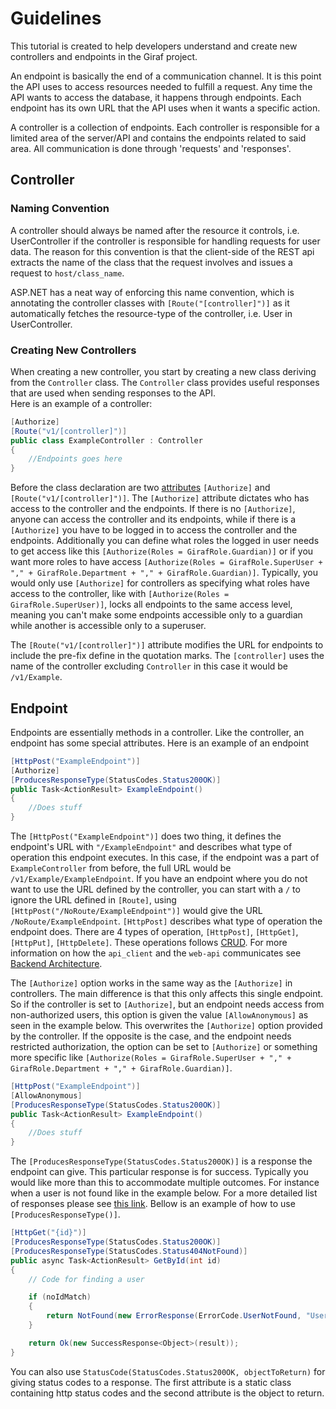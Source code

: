 # Guidelines

This tutorial is created to help developers understand and create new controllers
and endpoints in the Giraf project.

An endpoint is basically the end of a communication channel.
It is this point the API uses to access resources needed to fulfill a request.
Any time the API wants to access the database, it happens through endpoints.
Each endpoint has its own URL that the API uses when it wants a specific action.

A controller is a collection of endpoints. Each controller is responsible for a
limited area of the server/API and contains the endpoints related to said area.
All communication is done through 'requests' and 'responses'.

## Controller 

### Naming Convention

A controller should always be named after the resource it controls, i.e. UserController
if the controller is responsible for handling requests for user data. The reason
for this convention is that the client-side of the REST api extracts the name of
the class that the request involves and issues a request to ```host/class_name```.

ASP.NET has a neat way of enforcing this name convention, which is annotating the
controller classes with ```[Route("[controller]")]``` as it automatically fetches
the resource-type of the controller, i.e. User in UserController.

### Creating New Controllers

When creating a new controller, you start by creating a new class deriving from
the `Controller` class. The `Controller` class provides useful responses that are
used when sending responses to the API.<br/>
Here is an example of a controller:

```C#
[Authorize]
[Route("v1/[controller]")]
public class ExampleController : Controller
{
    //Endpoints goes here
}
```

Before the class declaration are two [attributes](https://www.tutorialspoint.com/csharp/csharp_attributes.htm)
`[Authorize]` and `[Route("v1/[controller]")]`. The `[Authorize]` attribute dictates
who has access to the controller and the endpoints. If there is no `[Authorize]`,
anyone can access the controller and its endpoints, while if there is a `[Authorize]`
you have to be logged in to access the controller and the endpoints.
Additionally you can define what roles the logged in user needs to get access like
this `[Authorize(Roles = GirafRole.Guardian)]` or if you want more roles to have
access `[Authorize(Roles = GirafRole.SuperUser + "," + GirafRole.Department + "," + GirafRole.Guardian)]`.
Typically, you would only use `[Authorize]` for controllers as specifying what
roles have access to the controller, like with `[Authorize(Roles = GirafRole.SuperUser)]`,
locks all endpoints to the same access level, meaning you can't make some endpoints
accessible only to a guardian while another is accessible only to a superuser.

The `[Route("v1/[controller]")]` attribute modifies the URL for endpoints to include
the pre-fix define in the quotation marks. The `[controller]` uses the name of the
controller excluding `Controller` in this case it would be `/v1/Example`.

## Endpoint

Endpoints are essentially methods in a controller.
Like the controller, an endpoint has some special attributes.
Here is an example of an endpoint

```C#
[HttpPost("ExampleEndpoint")]
[Authorize]
[ProducesResponseType(StatusCodes.Status200OK)]
public Task<ActionResult> ExampleEndpoint()
{
    //Does stuff
}
```

The `[HttpPost("ExampleEndpoint")]` does two thing, it defines the endpoint's URL
with `"/ExampleEndpoint"` and describes what type of operation this endpoint executes.
In this case, if the endpoint was a part of `ExampleController` from before, the
full URL would be `/v1/Example/ExampleEndpoint`. If you have an endpoint where you
do not want to use the URL defined by the controller, you can start with a `/` to
ignore the URL defined in `[Route]`, using `[HttpPost("/NoRoute/ExampleEndpoint")]`
would give the URL `/NoRoute/ExampleEndpoint`. `[HttpPost]` describes what type
of operation the endpoint does. There are 4 types of operation, `[HttpPost]`, `[HttpGet]`,
`[HttpPut]`, `[HttpDelete]`. These operations follows [CRUD](https://en.wikipedia.org/wiki/Create,_read,_update_and_delete).
For more information on how the `api_client` and the `web-api` communicates see
[Backend Architecture](https://github.com/aau-giraf/wiki/blob/feature_188/docs/development/rest_api_development/BackendArchitecture.md#making-a-request).

The `[Authorize]` option works in the same way as the `[Authorize]` in controllers.
The main difference is that this only affects this single endpoint.
So if the controller is set to `[Authorize]`, but an endpoint needs access from
non-authorized users, this option is given the value `[AllowAnonymous]` as seen
in the example below. This overwrites the `[Authorize]` option provided by the controller.
If the opposite is the case, and the endpoint needs restricted authorization, the
option can be set to `[Authorize]` or something more specific like
`[Authorize(Roles = GirafRole.SuperUser + "," + GirafRole.Department + "," + GirafRole.Guardian)]`.

```C#
[HttpPost("ExampleEndpoint")]
[AllowAnonymous]
[ProducesResponseType(StatusCodes.Status200OK)]
public Task<ActionResult> ExampleEndpoint()
{
    //Does stuff
}
```

The `[ProducesResponseType(StatusCodes.Status200OK)]` is a response the endpoint
can give. This particular response is for success. Typically you would like more
than this to accommodate multiple outcomes. For instance when a user is not found
like in the example below. For a more detailed list of responses please see
[this link](https://en.wikipedia.org/wiki/List_of_HTTP_status_codes).
Bellow is an example of how to use `[ProducesResponseType()]`.

```C#
[HttpGet("{id}")]
[ProducesResponseType(StatusCodes.Status200OK)]
[ProducesResponseType(StatusCodes.Status404NotFound)]
public async Task<ActionResult> GetById(int id)
{
    // Code for finding a user

    if (noIdMatch)
    {
        return NotFound(new ErrorResponse(ErrorCode.UserNotFound, "User not found"));
    }

    return Ok(new SuccessResponse<Object>(result));
}
```

You can also use `StatusCode(StatusCodes.Status200OK, objectToReturn)` for giving
status codes to a response. The first attribute is a static class containing http
status codes and the second attribute is the object to return.
